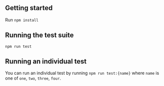 ## Getting started

Run `npm install`

## Running the test suite

`npm run test`

## Running an individual test

You can run an individual test by running `npm run test:{name}` where `name` is one of `one`, `two`, `three`, `four`.
